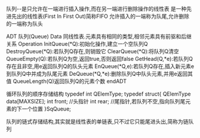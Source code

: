 队列--是只允许在一端进行插入操作,而在另一端进行删除操作的线性表
是一种先进先出的线性表(First In First Out)简称FIFO
允许插入的一端称为队尾,允许删除的一端称为队头

ADT 队列(Queue)
Data
    同线性表.元素具有相同的类型,相邻元素具有前驱和后继关系
Operation
    InitQueue(*Q):初始化操作,建立一个空队列Q
    DestroyQueue(*Q):若队列Q存在,则销毁它
    ClearQueue(*Q):将队列Q清空
    QueueEmpty(Q):若队列Q为空,返回true,否则返回false
    GetHead(Q,*e):若队列Q存在且非空,用e返回队列Q的队头元素
    EnQueue(*Q,e):若队列Q存在,插入新元素e到队列Q中并成为队尾元素
    DeQueue(*Q,*e):删除队列Q中队头元素,并用e返回其值
    QueueLength(Q)返回队列Q的元素个数
endADT

循环队列的顺序存储结构
typedef int QElemType;
typedef struct{
    QElemType data[MAXSIZE];
    int front;  //头指针
    int rear;   //尾指针,若队列不空,指向队列尾元素的下一个位置
}SqQueue;


队列的链式存储结构,其实就是线性表的单链表,只不过它只能尾进头出,简称为链队列





































